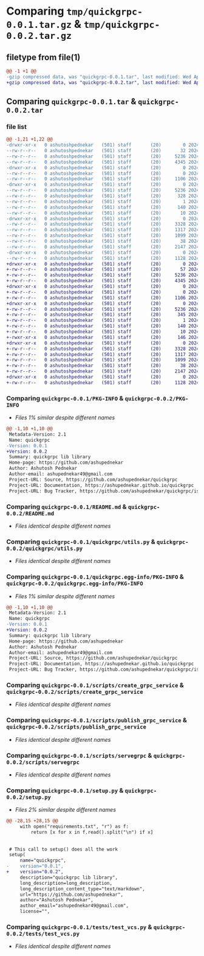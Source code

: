 # Comparing `tmp/quickgrpc-0.0.1.tar.gz` & `tmp/quickgrpc-0.0.2.tar.gz`

## filetype from file(1)

```diff
@@ -1 +1 @@
-gzip compressed data, was "quickgrpc-0.0.1.tar", last modified: Wed Apr  3 20:44:26 2024, max compression
+gzip compressed data, was "quickgrpc-0.0.2.tar", last modified: Wed Apr  3 20:55:42 2024, max compression
```

## Comparing `quickgrpc-0.0.1.tar` & `quickgrpc-0.0.2.tar`

### file list

```diff
@@ -1,21 +1,22 @@
-drwxr-xr-x   0 ashutoshpednekar   (501) staff       (20)        0 2024-04-03 20:44:26.317116 quickgrpc-0.0.1/
--rw-r--r--   0 ashutoshpednekar   (501) staff       (20)       32 2024-04-03 20:37:11.000000 quickgrpc-0.0.1/MANIFEST.in
--rw-r--r--   0 ashutoshpednekar   (501) staff       (20)     5236 2024-04-03 20:44:26.316931 quickgrpc-0.0.1/PKG-INFO
--rw-r--r--   0 ashutoshpednekar   (501) staff       (20)     4345 2024-04-03 20:37:11.000000 quickgrpc-0.0.1/README.md
-drwxr-xr-x   0 ashutoshpednekar   (501) staff       (20)        0 2024-04-03 20:44:26.315670 quickgrpc-0.0.1/quickgrpc/
--rw-r--r--   0 ashutoshpednekar   (501) staff       (20)        0 2024-04-03 20:37:11.000000 quickgrpc-0.0.1/quickgrpc/__init__.py
--rw-r--r--   0 ashutoshpednekar   (501) staff       (20)     1106 2024-04-03 20:37:11.000000 quickgrpc-0.0.1/quickgrpc/utils.py
-drwxr-xr-x   0 ashutoshpednekar   (501) staff       (20)        0 2024-04-03 20:44:26.316756 quickgrpc-0.0.1/quickgrpc.egg-info/
--rw-r--r--   0 ashutoshpednekar   (501) staff       (20)     5236 2024-04-03 20:44:26.000000 quickgrpc-0.0.1/quickgrpc.egg-info/PKG-INFO
--rw-r--r--   0 ashutoshpednekar   (501) staff       (20)      328 2024-04-03 20:44:26.000000 quickgrpc-0.0.1/quickgrpc.egg-info/SOURCES.txt
--rw-r--r--   0 ashutoshpednekar   (501) staff       (20)        1 2024-04-03 20:44:26.000000 quickgrpc-0.0.1/quickgrpc.egg-info/dependency_links.txt
--rw-r--r--   0 ashutoshpednekar   (501) staff       (20)      140 2024-04-03 20:44:26.000000 quickgrpc-0.0.1/quickgrpc.egg-info/requires.txt
--rw-r--r--   0 ashutoshpednekar   (501) staff       (20)       10 2024-04-03 20:44:26.000000 quickgrpc-0.0.1/quickgrpc.egg-info/top_level.txt
-drwxr-xr-x   0 ashutoshpednekar   (501) staff       (20)        0 2024-04-03 20:44:26.316513 quickgrpc-0.0.1/scripts/
--rw-r--r--   0 ashutoshpednekar   (501) staff       (20)     3328 2024-04-03 20:37:11.000000 quickgrpc-0.0.1/scripts/create_grpc_service
--rw-r--r--   0 ashutoshpednekar   (501) staff       (20)     1317 2024-04-03 20:37:11.000000 quickgrpc-0.0.1/scripts/publish_grpc_service
--rw-r--r--   0 ashutoshpednekar   (501) staff       (20)     1099 2024-04-03 20:37:11.000000 quickgrpc-0.0.1/scripts/servegrpc
--rw-r--r--   0 ashutoshpednekar   (501) staff       (20)       38 2024-04-03 20:44:26.317157 quickgrpc-0.0.1/setup.cfg
--rw-r--r--   0 ashutoshpednekar   (501) staff       (20)     2147 2024-04-03 20:44:18.000000 quickgrpc-0.0.1/setup.py
-drwxr-xr-x   0 ashutoshpednekar   (501) staff       (20)        0 2024-04-03 20:44:26.316610 quickgrpc-0.0.1/tests/
--rw-r--r--   0 ashutoshpednekar   (501) staff       (20)     1128 2024-04-03 20:37:11.000000 quickgrpc-0.0.1/tests/test_vcs.py
+drwxr-xr-x   0 ashutoshpednekar   (501) staff       (20)        0 2024-04-03 20:55:42.606221 quickgrpc-0.0.2/
+-rw-r--r--   0 ashutoshpednekar   (501) staff       (20)       57 2024-04-03 20:52:32.000000 quickgrpc-0.0.2/MANIFEST.in
+-rw-r--r--   0 ashutoshpednekar   (501) staff       (20)     5236 2024-04-03 20:55:42.606062 quickgrpc-0.0.2/PKG-INFO
+-rw-r--r--   0 ashutoshpednekar   (501) staff       (20)     4345 2024-04-03 20:37:11.000000 quickgrpc-0.0.2/README.md
+drwxr-xr-x   0 ashutoshpednekar   (501) staff       (20)        0 2024-04-03 20:55:42.604803 quickgrpc-0.0.2/quickgrpc/
+-rw-r--r--   0 ashutoshpednekar   (501) staff       (20)        0 2024-04-03 20:37:11.000000 quickgrpc-0.0.2/quickgrpc/__init__.py
+-rw-r--r--   0 ashutoshpednekar   (501) staff       (20)     1106 2024-04-03 20:37:11.000000 quickgrpc-0.0.2/quickgrpc/utils.py
+drwxr-xr-x   0 ashutoshpednekar   (501) staff       (20)        0 2024-04-03 20:55:42.605870 quickgrpc-0.0.2/quickgrpc.egg-info/
+-rw-r--r--   0 ashutoshpednekar   (501) staff       (20)     5236 2024-04-03 20:55:42.000000 quickgrpc-0.0.2/quickgrpc.egg-info/PKG-INFO
+-rw-r--r--   0 ashutoshpednekar   (501) staff       (20)      345 2024-04-03 20:55:42.000000 quickgrpc-0.0.2/quickgrpc.egg-info/SOURCES.txt
+-rw-r--r--   0 ashutoshpednekar   (501) staff       (20)        1 2024-04-03 20:55:42.000000 quickgrpc-0.0.2/quickgrpc.egg-info/dependency_links.txt
+-rw-r--r--   0 ashutoshpednekar   (501) staff       (20)      140 2024-04-03 20:55:42.000000 quickgrpc-0.0.2/quickgrpc.egg-info/requires.txt
+-rw-r--r--   0 ashutoshpednekar   (501) staff       (20)       10 2024-04-03 20:55:42.000000 quickgrpc-0.0.2/quickgrpc.egg-info/top_level.txt
+-rwxr-xr-x   0 ashutoshpednekar   (501) staff       (20)      146 2024-04-03 20:37:11.000000 quickgrpc-0.0.2/requirements.txt
+drwxr-xr-x   0 ashutoshpednekar   (501) staff       (20)        0 2024-04-03 20:55:42.605627 quickgrpc-0.0.2/scripts/
+-rw-r--r--   0 ashutoshpednekar   (501) staff       (20)     3328 2024-04-03 20:37:11.000000 quickgrpc-0.0.2/scripts/create_grpc_service
+-rw-r--r--   0 ashutoshpednekar   (501) staff       (20)     1317 2024-04-03 20:37:11.000000 quickgrpc-0.0.2/scripts/publish_grpc_service
+-rw-r--r--   0 ashutoshpednekar   (501) staff       (20)     1099 2024-04-03 20:37:11.000000 quickgrpc-0.0.2/scripts/servegrpc
+-rw-r--r--   0 ashutoshpednekar   (501) staff       (20)       38 2024-04-03 20:55:42.606266 quickgrpc-0.0.2/setup.cfg
+-rw-r--r--   0 ashutoshpednekar   (501) staff       (20)     2147 2024-04-03 20:55:33.000000 quickgrpc-0.0.2/setup.py
+drwxr-xr-x   0 ashutoshpednekar   (501) staff       (20)        0 2024-04-03 20:55:42.605721 quickgrpc-0.0.2/tests/
+-rw-r--r--   0 ashutoshpednekar   (501) staff       (20)     1128 2024-04-03 20:37:11.000000 quickgrpc-0.0.2/tests/test_vcs.py
```

### Comparing `quickgrpc-0.0.1/PKG-INFO` & `quickgrpc-0.0.2/PKG-INFO`

 * *Files 1% similar despite different names*

```diff
@@ -1,10 +1,10 @@
 Metadata-Version: 2.1
 Name: quickgrpc
-Version: 0.0.1
+Version: 0.0.2
 Summary: quickgrpc lib library
 Home-page: https://github.com/ashupednekar
 Author: Ashutosh Pednekar
 Author-email: ashupednekar49@gmail.com
 Project-URL: Source, https://github.com/ashupednekar/quickgrpc
 Project-URL: Documentation, https://ashupednekar.github.io/quickgrpc
 Project-URL: Bug Tracker, https://github.com/ashupednekar/quickgrpc/issues
```

### Comparing `quickgrpc-0.0.1/README.md` & `quickgrpc-0.0.2/README.md`

 * *Files identical despite different names*

### Comparing `quickgrpc-0.0.1/quickgrpc/utils.py` & `quickgrpc-0.0.2/quickgrpc/utils.py`

 * *Files identical despite different names*

### Comparing `quickgrpc-0.0.1/quickgrpc.egg-info/PKG-INFO` & `quickgrpc-0.0.2/quickgrpc.egg-info/PKG-INFO`

 * *Files 1% similar despite different names*

```diff
@@ -1,10 +1,10 @@
 Metadata-Version: 2.1
 Name: quickgrpc
-Version: 0.0.1
+Version: 0.0.2
 Summary: quickgrpc lib library
 Home-page: https://github.com/ashupednekar
 Author: Ashutosh Pednekar
 Author-email: ashupednekar49@gmail.com
 Project-URL: Source, https://github.com/ashupednekar/quickgrpc
 Project-URL: Documentation, https://ashupednekar.github.io/quickgrpc
 Project-URL: Bug Tracker, https://github.com/ashupednekar/quickgrpc/issues
```

### Comparing `quickgrpc-0.0.1/scripts/create_grpc_service` & `quickgrpc-0.0.2/scripts/create_grpc_service`

 * *Files identical despite different names*

### Comparing `quickgrpc-0.0.1/scripts/publish_grpc_service` & `quickgrpc-0.0.2/scripts/publish_grpc_service`

 * *Files identical despite different names*

### Comparing `quickgrpc-0.0.1/scripts/servegrpc` & `quickgrpc-0.0.2/scripts/servegrpc`

 * *Files identical despite different names*

### Comparing `quickgrpc-0.0.1/setup.py` & `quickgrpc-0.0.2/setup.py`

 * *Files 2% similar despite different names*

```diff
@@ -28,15 +28,15 @@
     with open("requirements.txt", "r") as f:
         return [x for x in f.read().split("\n") if x]
 
 
 # This call to setup() does all the work
 setup(
     name="quickgrpc",
-    version="0.0.1",
+    version="0.0.2",
     description="quickgrpc lib library",
     long_description=long_description,
     long_description_content_type="text/markdown",
     url="https://github.com/ashupednekar",
     author="Ashutosh Pednekar",
     author_email="ashupednekar49@gmail.com",
     license="",
```

### Comparing `quickgrpc-0.0.1/tests/test_vcs.py` & `quickgrpc-0.0.2/tests/test_vcs.py`

 * *Files identical despite different names*

